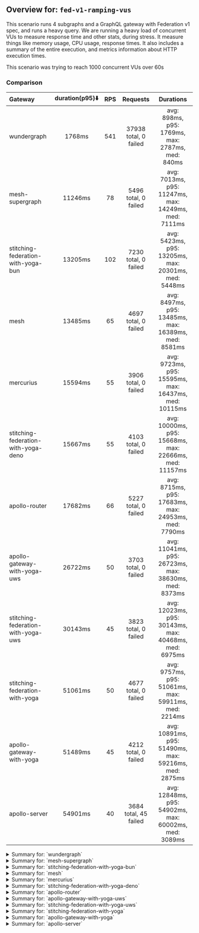 ## Overview for: `fed-v1-ramping-vus`


This scenario runs 4 subgraphs and a GraphQL gateway with Federation v1 spec, and runs a heavy query. We are running a heavy load of concurrent VUs to measure response time and other stats, during stress. It measure things like memory usage, CPU usage, response times. It also includes a summary of the entire execution, and metrics information about HTTP execution times.


This scenario was trying to reach 1000 concurrent VUs over 60s


### Comparison


| Gateway                             | duration(p95)⬇️ |  RPS  |       Requests        |                       Durations                        |
| :---------------------------------- | :-------------: | :---: | :-------------------: | :----------------------------------------------------: |
| wundergraph                         |     1768ms      |  541  | 37938 total, 0 failed |    avg: 898ms, p95: 1769ms, max: 2787ms, med: 840ms    |
| mesh-supergraph                     |     11246ms     |  78   | 5496 total, 0 failed  |  avg: 7013ms, p95: 11247ms, max: 14249ms, med: 7111ms  |
| stitching-federation-with-yoga-bun  |     13205ms     |  102  | 7230 total, 0 failed  |  avg: 5423ms, p95: 13205ms, max: 20301ms, med: 5448ms  |
| mesh                                |     13485ms     |  65   | 4697 total, 0 failed  |  avg: 8497ms, p95: 13485ms, max: 16389ms, med: 8581ms  |
| mercurius                           |     15594ms     |  55   | 3906 total, 0 failed  | avg: 9723ms, p95: 15595ms, max: 16437ms, med: 10115ms  |
| stitching-federation-with-yoga-deno |     15667ms     |  55   | 4103 total, 0 failed  | avg: 10000ms, p95: 15668ms, max: 22666ms, med: 11157ms |
| apollo-router                       |     17682ms     |  66   | 5227 total, 0 failed  |  avg: 8715ms, p95: 17683ms, max: 24953ms, med: 7790ms  |
| apollo-gateway-with-yoga-uws        |     26722ms     |  50   | 3703 total, 0 failed  | avg: 11041ms, p95: 26723ms, max: 38630ms, med: 8373ms  |
| stitching-federation-with-yoga-uws  |     30143ms     |  45   | 3823 total, 0 failed  | avg: 12023ms, p95: 30143ms, max: 40468ms, med: 6975ms  |
| stitching-federation-with-yoga      |     51061ms     |  50   | 4677 total, 0 failed  |  avg: 9757ms, p95: 51061ms, max: 59911ms, med: 2214ms  |
| apollo-gateway-with-yoga            |     51489ms     |  45   | 4212 total, 0 failed  | avg: 10891ms, p95: 51490ms, max: 59216ms, med: 2875ms  |
| apollo-server                       |     54901ms     |  40   | 3684 total, 45 failed | avg: 12848ms, p95: 54902ms, max: 60002ms, med: 3089ms  |



<details>
  <summary>Summary for: `wundergraph`</summary>

  **K6 Output**




```
     ✓ response code was 200
     ✓ no graphql errors
     ✓ valid response structure

     checks.........................: 100.00% ✓ 113814     ✗ 0     
     data_received..................: 189 MB  2.7 MB/s
     data_sent......................: 45 MB   643 kB/s
     http_req_blocked...............: avg=3.14ms   min=1.3µs   med=2.7µs    max=1.29s    p(90)=4.5µs    p(95)=9.1µs  
     http_req_connecting............: avg=3.13ms   min=0s      med=0s       max=1.29s    p(90)=0s       p(95)=0s     
     http_req_duration..............: avg=898.27ms min=10.94ms med=840.25ms max=2.78s    p(90)=1.56s    p(95)=1.76s  
       { expected_response:true }...: avg=898.27ms min=10.94ms med=840.25ms max=2.78s    p(90)=1.56s    p(95)=1.76s  
     http_req_failed................: 0.00%   ✓ 0          ✗ 37938 
     http_req_receiving.............: avg=13ms     min=17.4µs  med=43.4µs   max=1.07s    p(90)=310.22µs p(95)=11.87ms
     http_req_sending...............: avg=3.75ms   min=7.8µs   med=14.4µs   max=857.67ms p(90)=99.73µs  p(95)=1.64ms 
     http_req_tls_handshaking.......: avg=0s       min=0s      med=0s       max=0s       p(90)=0s       p(95)=0s     
     http_req_waiting...............: avg=881.51ms min=10.73ms med=833.59ms max=2.65s    p(90)=1.52s    p(95)=1.7s   
     http_reqs......................: 37938   541.932063/s
     iteration_duration.............: avg=915.67ms min=11.81ms med=854.32ms max=3.37s    p(90)=1.6s     p(95)=1.81s  
     iterations.....................: 37938   541.932063/s
     vus............................: 8       min=8        max=999 
     vus_max........................: 1000    min=1000     max=1000
```


**Performance Overview**


<img src="https://imagedelivery.net/KYe9TScr4TldYHA48pczVg/64c86806-5ed8-4b30-487f-3ffa54405300/public" alt="Performance Overview" />


**HTTP Overview**


<img src="https://imagedelivery.net/KYe9TScr4TldYHA48pczVg/ec239db9-661f-4095-18e3-b11207fd6900/public" alt="HTTP Overview" />


  </details>

<details>
  <summary>Summary for: `mesh-supergraph`</summary>

  **K6 Output**




```
     ✓ response code was 200
     ✓ no graphql errors
     ✗ valid response structure
      ↳  0% — ✓ 0 / ✗ 5496

     checks.........................: 66.66% ✓ 10992     ✗ 5496  
     data_received..................: 28 MB  395 kB/s
     data_sent......................: 6.5 MB 93 kB/s
     http_req_blocked...............: avg=134.48µs min=1.4µs   med=2.8µs  max=20.58ms p(90)=494.39µs p(95)=553.27µs
     http_req_connecting............: avg=115.62µs min=0s      med=0s     max=18.29ms p(90)=414.18µs p(95)=468.33µs
     http_req_duration..............: avg=7.01s    min=16.9ms  med=7.11s  max=14.24s  p(90)=10.95s   p(95)=11.24s  
       { expected_response:true }...: avg=7.01s    min=16.9ms  med=7.11s  max=14.24s  p(90)=10.95s   p(95)=11.24s  
     http_req_failed................: 0.00%  ✓ 0         ✗ 5496  
     http_req_receiving.............: avg=76.77µs  min=23.8µs  med=66µs   max=20.39ms p(90)=95.75µs  p(95)=107.3µs 
     http_req_sending...............: avg=44.75µs  min=9.3µs   med=16.7µs max=16.49ms p(90)=75.9µs   p(95)=93.63µs 
     http_req_tls_handshaking.......: avg=0s       min=0s      med=0s     max=0s      p(90)=0s       p(95)=0s      
     http_req_waiting...............: avg=7.01s    min=16.78ms med=7.11s  max=14.24s  p(90)=10.95s   p(95)=11.24s  
     http_reqs......................: 5496   78.494577/s
     iteration_duration.............: avg=7.01s    min=17.32ms med=7.11s  max=14.24s  p(90)=10.95s   p(95)=11.24s  
     iterations.....................: 5496   78.494577/s
     vus............................: 74     min=53      max=1000
     vus_max........................: 1000   min=1000    max=1000
```


**Performance Overview**


<img src="https://imagedelivery.net/KYe9TScr4TldYHA48pczVg/2396f90f-8bf4-4726-6d3c-bb1121b9bb00/public" alt="Performance Overview" />


**HTTP Overview**


<img src="https://imagedelivery.net/KYe9TScr4TldYHA48pczVg/0ff956ac-a099-4bc5-0b47-ca8950a6de00/public" alt="HTTP Overview" />


  </details>

<details>
  <summary>Summary for: `stitching-federation-with-yoga-bun`</summary>

  **K6 Output**




```
     ✓ response code was 200
     ✓ no graphql errors
     ✓ valid response structure

     checks.........................: 100.00% ✓ 21690    ✗ 0     
     data_received..................: 36 MB   513 kB/s
     data_sent......................: 8.6 MB  122 kB/s
     http_req_blocked...............: avg=556.6µs  min=1.2µs    med=2.4µs   max=208.79ms p(90)=180.2µs p(95)=462.01µs
     http_req_connecting............: avg=537.55µs min=0s       med=0s      max=208.72ms p(90)=118µs   p(95)=383.21µs
     http_req_duration..............: avg=5.42s    min=236.96ms med=5.44s   max=20.3s    p(90)=8.86s   p(95)=13.2s   
       { expected_response:true }...: avg=5.42s    min=236.96ms med=5.44s   max=20.3s    p(90)=8.86s   p(95)=13.2s   
     http_req_failed................: 0.00%   ✓ 0        ✗ 7230  
     http_req_receiving.............: avg=165.58µs min=20.1µs   med=50.05µs max=77.83ms  p(90)=77.8µs  p(95)=117.21µs
     http_req_sending...............: avg=389.53µs min=7.3µs    med=13.8µs  max=117.65ms p(90)=70.6µs  p(95)=112.52µs
     http_req_tls_handshaking.......: avg=0s       min=0s       med=0s      max=0s       p(90)=0s      p(95)=0s      
     http_req_waiting...............: avg=5.42s    min=236.84ms med=5.44s   max=20.3s    p(90)=8.86s   p(95)=13.18s  
     http_reqs......................: 7230    102.9897/s
     iteration_duration.............: avg=5.42s    min=237.76ms med=5.44s   max=20.45s   p(90)=8.86s   p(95)=13.2s   
     iterations.....................: 7230    102.9897/s
     vus............................: 113     min=56     max=1000
     vus_max........................: 1000    min=1000   max=1000
```


**Performance Overview**


<img src="https://imagedelivery.net/KYe9TScr4TldYHA48pczVg/9da5cc3f-428c-4e72-b937-32c3e6310b00/public" alt="Performance Overview" />


**HTTP Overview**


<img src="https://imagedelivery.net/KYe9TScr4TldYHA48pczVg/96871b76-964d-438e-526b-c333edaef800/public" alt="HTTP Overview" />


  </details>

<details>
  <summary>Summary for: `mesh`</summary>

  **K6 Output**




```
     ✓ response code was 200
     ✗ no graphql errors
      ↳  99% — ✓ 4683 / ✗ 14
     ✗ valid response structure
      ↳  99% — ✓ 4683 / ✗ 14

     checks.........................: 99.80% ✓ 14063     ✗ 28    
     data_received..................: 24 MB  330 kB/s
     data_sent......................: 5.6 MB 78 kB/s
     http_req_blocked...............: avg=473.57µs min=1.4µs  med=2.9µs  max=79.26ms p(90)=498.32µs p(95)=547.69µs
     http_req_connecting............: avg=446.75µs min=0s     med=0s     max=78.87ms p(90)=420.3µs  p(95)=471.55µs
     http_req_duration..............: avg=8.49s    min=1.61s  med=8.58s  max=16.38s  p(90)=12.69s   p(95)=13.48s  
       { expected_response:true }...: avg=8.49s    min=1.61s  med=8.58s  max=16.38s  p(90)=12.69s   p(95)=13.48s  
     http_req_failed................: 0.00%  ✓ 0         ✗ 4697  
     http_req_receiving.............: avg=80.17µs  min=25.3µs med=60.4µs max=16.33ms p(90)=89.8µs   p(95)=100.62µs
     http_req_sending...............: avg=91.02µs  min=9.4µs  med=15.7µs max=36.71ms p(90)=77.8µs   p(95)=94.12µs 
     http_req_tls_handshaking.......: avg=0s       min=0s     med=0s     max=0s      p(90)=0s       p(95)=0s      
     http_req_waiting...............: avg=8.49s    min=1.61s  med=8.58s  max=16.38s  p(90)=12.69s   p(95)=13.48s  
     http_reqs......................: 4697   65.799412/s
     iteration_duration.............: avg=8.49s    min=1.64s  med=8.58s  max=16.39s  p(90)=12.69s   p(95)=13.48s  
     iterations.....................: 4697   65.799412/s
     vus............................: 74     min=52      max=1000
     vus_max........................: 1000   min=1000    max=1000
```


**Performance Overview**


<img src="https://imagedelivery.net/KYe9TScr4TldYHA48pczVg/ed95e645-db7b-4aca-bb18-b404eb178000/public" alt="Performance Overview" />


**HTTP Overview**


<img src="https://imagedelivery.net/KYe9TScr4TldYHA48pczVg/c9b6043d-034e-4757-6b2b-e1b3c654f600/public" alt="HTTP Overview" />


  </details>

<details>
  <summary>Summary for: `mercurius`</summary>

  **K6 Output**




```
     ✓ response code was 200
     ✓ no graphql errors
     ✓ valid response structure

     checks.........................: 100.00% ✓ 11718     ✗ 0     
     data_received..................: 20 MB   281 kB/s
     data_sent......................: 4.6 MB  66 kB/s
     http_req_blocked...............: avg=637.35µs min=1.5µs   med=3.1µs   max=71.37ms p(90)=575.15µs p(95)=703.43µs
     http_req_connecting............: avg=607.39µs min=0s      med=0s      max=70.98ms p(90)=478.65µs p(95)=595.08µs
     http_req_duration..............: avg=9.72s    min=14.47ms med=10.11s  max=16.43s  p(90)=15.07s   p(95)=15.59s  
       { expected_response:true }...: avg=9.72s    min=14.47ms med=10.11s  max=16.43s  p(90)=15.07s   p(95)=15.59s  
     http_req_failed................: 0.00%   ✓ 0         ✗ 3906  
     http_req_receiving.............: avg=85.08µs  min=29.7µs  med=74.15µs max=8.09ms  p(90)=123.65µs p(95)=149.1µs 
     http_req_sending...............: avg=87.66µs  min=11.2µs  med=21.6µs  max=26.95ms p(90)=89.35µs  p(95)=115.45µs
     http_req_tls_handshaking.......: avg=0s       min=0s      med=0s      max=0s      p(90)=0s       p(95)=0s      
     http_req_waiting...............: avg=9.72s    min=14.36ms med=10.11s  max=16.43s  p(90)=15.07s   p(95)=15.59s  
     http_reqs......................: 3906    55.784692/s
     iteration_duration.............: avg=9.72s    min=15.06ms med=10.11s  max=16.43s  p(90)=15.07s   p(95)=15.59s  
     iterations.....................: 3906    55.784692/s
     vus............................: 49      min=49      max=1000
     vus_max........................: 1000    min=1000    max=1000
```


**Performance Overview**


<img src="https://imagedelivery.net/KYe9TScr4TldYHA48pczVg/d218da03-5739-422c-f505-89e13ba28700/public" alt="Performance Overview" />


**HTTP Overview**


<img src="https://imagedelivery.net/KYe9TScr4TldYHA48pczVg/9669834c-918a-4af3-dcec-960a17581800/public" alt="HTTP Overview" />


  </details>

<details>
  <summary>Summary for: `stitching-federation-with-yoga-deno`</summary>

  **K6 Output**




```
     ✓ response code was 200
     ✗ no graphql errors
      ↳  96% — ✓ 3977 / ✗ 126
     ✗ valid response structure
      ↳  96% — ✓ 3977 / ✗ 126

     checks.........................: 97.95% ✓ 12057     ✗ 252   
     data_received..................: 23 MB  307 kB/s
     data_sent......................: 4.9 MB 66 kB/s
     http_req_blocked...............: avg=905.43µs min=1.2µs  med=3.3µs  max=71.33ms p(90)=543.53µs p(95)=623.96µs
     http_req_connecting............: avg=878.03µs min=0s     med=0s     max=71.18ms p(90)=457.5µs  p(95)=531.43µs
     http_req_duration..............: avg=9.99s    min=2s     med=11.15s max=22.66s  p(90)=14.62s   p(95)=15.66s  
       { expected_response:true }...: avg=9.99s    min=2s     med=11.15s max=22.66s  p(90)=14.62s   p(95)=15.66s  
     http_req_failed................: 0.00%  ✓ 0         ✗ 4103  
     http_req_receiving.............: avg=161.87µs min=20.6µs med=52.1µs max=17.57ms p(90)=125.89µs p(95)=199.89µs
     http_req_sending...............: avg=148.34µs min=7.3µs  med=20.7µs max=29.59ms p(90)=96.77µs  p(95)=142.58µs
     http_req_tls_handshaking.......: avg=0s       min=0s     med=0s     max=0s      p(90)=0s       p(95)=0s      
     http_req_waiting...............: avg=9.99s    min=2s     med=11.15s max=22.66s  p(90)=14.62s   p(95)=15.66s  
     http_reqs......................: 4103   55.918395/s
     iteration_duration.............: avg=10s      min=2s     med=11.15s max=22.66s  p(90)=14.62s   p(95)=15.66s  
     iterations.....................: 4103   55.918395/s
     vus............................: 21     min=21      max=1000
     vus_max........................: 1000   min=1000    max=1000
```


**Performance Overview**


<img src="https://imagedelivery.net/KYe9TScr4TldYHA48pczVg/c7bea944-d0e2-4e7c-aba6-4310ab844f00/public" alt="Performance Overview" />


**HTTP Overview**


<img src="https://imagedelivery.net/KYe9TScr4TldYHA48pczVg/d6f26e67-dc3a-4df4-a13a-f0a55b75d200/public" alt="HTTP Overview" />


  </details>

<details>
  <summary>Summary for: `apollo-router`</summary>

  **K6 Output**




```
     ✓ response code was 200
     ✗ no graphql errors
      ↳  99% — ✓ 5203 / ✗ 24
     ✗ valid response structure
      ↳  99% — ✓ 5203 / ✗ 24

     checks.........................: 99.69% ✓ 15633     ✗ 48    
     data_received..................: 26 MB  331 kB/s
     data_sent......................: 6.2 MB 79 kB/s
     http_req_blocked...............: avg=218.02µs min=1.5µs    med=3.2µs  max=71.54ms p(90)=494.7µs  p(95)=637.58µs
     http_req_connecting............: avg=195.97µs min=0s       med=0s     max=71.47ms p(90)=415.48µs p(95)=542.41µs
     http_req_duration..............: avg=8.71s    min=748.62ms med=7.78s  max=24.95s  p(90)=16.59s   p(95)=17.68s  
       { expected_response:true }...: avg=8.71s    min=748.62ms med=7.78s  max=24.95s  p(90)=16.59s   p(95)=17.68s  
     http_req_failed................: 0.00%  ✓ 0         ✗ 5227  
     http_req_receiving.............: avg=130.68µs min=27.2µs   med=73.5µs max=79.68ms p(90)=127.68µs p(95)=165.9µs 
     http_req_sending...............: avg=202.55µs min=11.4µs   med=22.3µs max=36.54ms p(90)=88.9µs   p(95)=136.7µs 
     http_req_tls_handshaking.......: avg=0s       min=0s       med=0s     max=0s      p(90)=0s       p(95)=0s      
     http_req_waiting...............: avg=8.71s    min=748.47ms med=7.78s  max=24.95s  p(90)=16.59s   p(95)=17.68s  
     http_reqs......................: 5227   66.532719/s
     iteration_duration.............: avg=8.71s    min=750.56ms med=7.79s  max=24.95s  p(90)=16.59s   p(95)=17.68s  
     iterations.....................: 5227   66.532719/s
     vus............................: 158    min=53      max=1000
     vus_max........................: 1000   min=1000    max=1000
```


**Performance Overview**


<img src="https://imagedelivery.net/KYe9TScr4TldYHA48pczVg/fa442fe8-abe8-4edd-84fb-ae5914b53f00/public" alt="Performance Overview" />


**HTTP Overview**


<img src="https://imagedelivery.net/KYe9TScr4TldYHA48pczVg/7249fb70-98f4-4797-96c4-73f6e8074100/public" alt="HTTP Overview" />


  </details>

<details>
  <summary>Summary for: `apollo-gateway-with-yoga-uws`</summary>

  **K6 Output**




```
     ✓ response code was 200
     ✗ no graphql errors
      ↳  65% — ✓ 2438 / ✗ 1265
     ✗ valid response structure
      ↳  65% — ✓ 2438 / ✗ 1265

     checks.........................: 77.22% ✓ 8579      ✗ 2530  
     data_received..................: 16 MB  221 kB/s
     data_sent......................: 4.4 MB 60 kB/s
     http_req_blocked...............: avg=191.97µs min=1.6µs    med=3.4µs  max=33.15ms p(90)=525.44µs p(95)=589.49µs
     http_req_connecting............: avg=162.62µs min=0s       med=0s     max=20.23ms p(90)=445.47µs p(95)=501.48µs
     http_req_duration..............: avg=11.04s   min=338.09ms med=8.37s  max=38.63s  p(90)=21.87s   p(95)=26.72s  
       { expected_response:true }...: avg=11.04s   min=338.09ms med=8.37s  max=38.63s  p(90)=21.87s   p(95)=26.72s  
     http_req_failed................: 0.00%  ✓ 0         ✗ 3703  
     http_req_receiving.............: avg=86.76µs  min=18.8µs   med=65.5µs max=11.24ms p(90)=104.5µs  p(95)=131.06µs
     http_req_sending...............: avg=140.86µs min=8.9µs    med=21.2µs max=40.9ms  p(90)=91.6µs   p(95)=129.88µs
     http_req_tls_handshaking.......: avg=0s       min=0s       med=0s     max=0s      p(90)=0s       p(95)=0s      
     http_req_waiting...............: avg=11.04s   min=338ms    med=8.37s  max=38.63s  p(90)=21.87s   p(95)=26.72s  
     http_reqs......................: 3703   50.834221/s
     iteration_duration.............: avg=11.04s   min=339.12ms med=8.37s  max=38.63s  p(90)=21.87s   p(95)=26.72s  
     iterations.....................: 3703   50.834221/s
     vus............................: 118    min=54      max=1000
     vus_max........................: 1000   min=1000    max=1000
```


**Performance Overview**


<img src="https://imagedelivery.net/KYe9TScr4TldYHA48pczVg/cd305f0c-bd09-4bb6-1bd9-aa6ee34a2500/public" alt="Performance Overview" />


**HTTP Overview**


<img src="https://imagedelivery.net/KYe9TScr4TldYHA48pczVg/42207e77-47e0-4a4c-0b65-7742d9d7d400/public" alt="HTTP Overview" />


  </details>

<details>
  <summary>Summary for: `stitching-federation-with-yoga-uws`</summary>

  **K6 Output**




```
     ✓ response code was 200
     ✗ no graphql errors
      ↳  71% — ✓ 2735 / ✗ 1088
     ✗ valid response structure
      ↳  71% — ✓ 2735 / ✗ 1088

     checks.........................: 81.02% ✓ 9293      ✗ 2176  
     data_received..................: 29 MB  342 kB/s
     data_sent......................: 4.5 MB 54 kB/s
     http_req_blocked...............: avg=201.37µs min=1.7µs    med=3.2µs  max=71.14ms  p(90)=513.98µs p(95)=580.19µs
     http_req_connecting............: avg=171.14µs min=0s       med=0s     max=70.86ms  p(90)=433.42µs p(95)=490.5µs 
     http_req_duration..............: avg=12.02s   min=769.46ms med=6.97s  max=40.46s   p(90)=26.95s   p(95)=30.14s  
       { expected_response:true }...: avg=12.02s   min=769.46ms med=6.97s  max=40.46s   p(90)=26.95s   p(95)=30.14s  
     http_req_failed................: 0.00%  ✓ 0         ✗ 3823  
     http_req_receiving.............: avg=379.27µs min=24.5µs   med=68.9µs max=180.19ms p(90)=143.8µs  p(95)=242.57µs
     http_req_sending...............: avg=84.94µs  min=7.9µs    med=19.5µs max=27.29ms  p(90)=83.3µs   p(95)=103.69µs
     http_req_tls_handshaking.......: avg=0s       min=0s       med=0s     max=0s       p(90)=0s       p(95)=0s      
     http_req_waiting...............: avg=12.02s   min=769.39ms med=6.97s  max=40.46s   p(90)=26.95s   p(95)=30.14s  
     http_reqs......................: 3823   45.478967/s
     iteration_duration.............: avg=12.02s   min=769.7ms  med=6.97s  max=40.46s   p(90)=26.95s   p(95)=30.14s  
     iterations.....................: 3823   45.478967/s
     vus............................: 50     min=50      max=1000
     vus_max........................: 1000   min=1000    max=1000
```


**Performance Overview**


<img src="https://imagedelivery.net/KYe9TScr4TldYHA48pczVg/2569dd69-640c-47c7-5e6f-3bfc1f8b7d00/public" alt="Performance Overview" />


**HTTP Overview**


<img src="https://imagedelivery.net/KYe9TScr4TldYHA48pczVg/efffe9fa-d345-4880-9ad2-faad112bd400/public" alt="HTTP Overview" />


  </details>

<details>
  <summary>Summary for: `stitching-federation-with-yoga`</summary>

  **K6 Output**




```
     ✓ response code was 200
     ✗ no graphql errors
      ↳  99% — ✓ 4668 / ✗ 9
     ✗ valid response structure
      ↳  99% — ✓ 4668 / ✗ 9

     checks.........................: 99.87% ✓ 14013     ✗ 18    
     data_received..................: 24 MB  256 kB/s
     data_sent......................: 5.6 MB 61 kB/s
     http_req_blocked...............: avg=143.45µs min=1.8µs   med=3.5µs  max=15.04ms p(90)=475.5µs  p(95)=540.48µs
     http_req_connecting............: avg=118.63µs min=0s      med=0s     max=14.97ms p(90)=388.01µs p(95)=448.88µs
     http_req_duration..............: avg=9.75s    min=73.55ms med=2.21s  max=59.91s  p(90)=41.03s   p(95)=51.06s  
       { expected_response:true }...: avg=9.75s    min=73.55ms med=2.21s  max=59.91s  p(90)=41.03s   p(95)=51.06s  
     http_req_failed................: 0.00%  ✓ 0         ✗ 4677  
     http_req_receiving.............: avg=91.9µs   min=26.9µs  med=77.3µs max=8.06ms  p(90)=111.1µs  p(95)=129.36µs
     http_req_sending...............: avg=88.52µs  min=9.9µs   med=20.4µs max=52.95ms p(90)=82.1µs   p(95)=101.88µs
     http_req_tls_handshaking.......: avg=0s       min=0s      med=0s     max=0s      p(90)=0s       p(95)=0s      
     http_req_waiting...............: avg=9.75s    min=73.44ms med=2.21s  max=59.91s  p(90)=41.03s   p(95)=51.06s  
     http_reqs......................: 4677   50.894107/s
     iteration_duration.............: avg=9.75s    min=74.35ms med=2.21s  max=59.91s  p(90)=41.04s   p(95)=51.06s  
     iterations.....................: 4677   50.894107/s
     vus............................: 3      min=3       max=1000
     vus_max........................: 1000   min=1000    max=1000
```


**Performance Overview**


<img src="https://imagedelivery.net/KYe9TScr4TldYHA48pczVg/eef48b4d-2a06-408a-cbdc-6db7fbb8f200/public" alt="Performance Overview" />


**HTTP Overview**


<img src="https://imagedelivery.net/KYe9TScr4TldYHA48pczVg/0474ad03-b70c-4137-afcd-7a44e897ab00/public" alt="HTTP Overview" />


  </details>

<details>
  <summary>Summary for: `apollo-gateway-with-yoga`</summary>

  **K6 Output**




```
     ✓ response code was 200
     ✗ no graphql errors
      ↳  98% — ✓ 4164 / ✗ 48
     ✗ valid response structure
      ↳  98% — ✓ 4164 / ✗ 48

     checks.........................: 99.24% ✓ 12540     ✗ 96    
     data_received..................: 21 MB  230 kB/s
     data_sent......................: 5.0 MB 55 kB/s
     http_req_blocked...............: avg=657.31µs min=1.6µs    med=3.5µs  max=54.52ms  p(90)=474.18µs p(95)=534.43µs
     http_req_connecting............: avg=634.73µs min=0s       med=0s     max=54.28ms  p(90)=394.59µs p(95)=450.55µs
     http_req_duration..............: avg=10.89s   min=150.06ms med=2.87s  max=59.21s   p(90)=42.43s   p(95)=51.48s  
       { expected_response:true }...: avg=10.89s   min=150.06ms med=2.87s  max=59.21s   p(90)=42.43s   p(95)=51.48s  
     http_req_failed................: 0.00%  ✓ 0         ✗ 4212  
     http_req_receiving.............: avg=79µs     min=25.4µs   med=75.3µs max=857.73µs p(90)=105.3µs  p(95)=118.3µs 
     http_req_sending...............: avg=152.61µs min=10.1µs   med=20µs   max=23.66ms  p(90)=80.1µs   p(95)=95.94µs 
     http_req_tls_handshaking.......: avg=0s       min=0s       med=0s     max=0s       p(90)=0s       p(95)=0s      
     http_req_waiting...............: avg=10.89s   min=149.95ms med=2.87s  max=59.21s   p(90)=42.43s   p(95)=51.48s  
     http_reqs......................: 4212   45.883882/s
     iteration_duration.............: avg=10.89s   min=150.91ms med=2.87s  max=59.21s   p(90)=42.44s   p(95)=51.49s  
     iterations.....................: 4212   45.883882/s
     vus............................: 2      min=2       max=1000
     vus_max........................: 1000   min=1000    max=1000
```


**Performance Overview**


<img src="https://imagedelivery.net/KYe9TScr4TldYHA48pczVg/c8ac4341-6962-43a9-14ee-ecf1ef0a0600/public" alt="Performance Overview" />


**HTTP Overview**


<img src="https://imagedelivery.net/KYe9TScr4TldYHA48pczVg/4c67f565-6bce-46cb-4aa8-5801e8286b00/public" alt="HTTP Overview" />


  </details>

<details>
  <summary>Summary for: `apollo-server`</summary>

  **K6 Output**




```
     ✗ response code was 200
      ↳  98% — ✓ 3639 / ✗ 45
     ✗ no graphql errors
      ↳  97% — ✓ 3595 / ✗ 89
     ✗ valid response structure
      ↳  98% — ✓ 3595 / ✗ 44

     checks.........................: 98.38% ✓ 10829     ✗ 178   
     data_received..................: 19 MB  203 kB/s
     data_sent......................: 4.4 MB 48 kB/s
     http_req_blocked...............: avg=187.49µs min=1.6µs    med=3.5µs   max=16.94ms p(90)=530.94µs p(95)=610.73µs
     http_req_connecting............: avg=154.07µs min=0s       med=0s      max=16.87ms p(90)=437.98µs p(95)=503.97µs
     http_req_duration..............: avg=12.84s   min=155.41ms med=3.08s   max=1m0s    p(90)=47.78s   p(95)=54.9s   
       { expected_response:true }...: avg=12.26s   min=155.41ms med=3.07s   max=59.99s  p(90)=46.15s   p(95)=53.25s  
     http_req_failed................: 1.22%  ✓ 45        ✗ 3639  
     http_req_receiving.............: avg=104.25µs min=0s       med=87.45µs max=5.6ms   p(90)=139.27µs p(95)=158.7µs 
     http_req_sending...............: avg=56.94µs  min=13.3µs   med=22.8µs  max=6.14ms  p(90)=95.27µs  p(95)=126.52µs
     http_req_tls_handshaking.......: avg=0s       min=0s       med=0s      max=0s      p(90)=0s       p(95)=0s      
     http_req_waiting...............: avg=12.84s   min=155.24ms med=3.08s   max=1m0s    p(90)=47.78s   p(95)=54.9s   
     http_reqs......................: 3684   40.072409/s
     iteration_duration.............: avg=12.84s   min=156.53ms med=3.08s   max=1m0s    p(90)=47.78s   p(95)=54.9s   
     iterations.....................: 3684   40.072409/s
     vus............................: 17     min=17      max=1000
     vus_max........................: 1000   min=1000    max=1000
```


**Performance Overview**


<img src="https://imagedelivery.net/KYe9TScr4TldYHA48pczVg/028c4b08-6401-459b-de02-5df674541d00/public" alt="Performance Overview" />


**HTTP Overview**


<img src="https://imagedelivery.net/KYe9TScr4TldYHA48pczVg/c96dbd2c-effe-4a4c-47ed-1b68fd712900/public" alt="HTTP Overview" />


  </details>